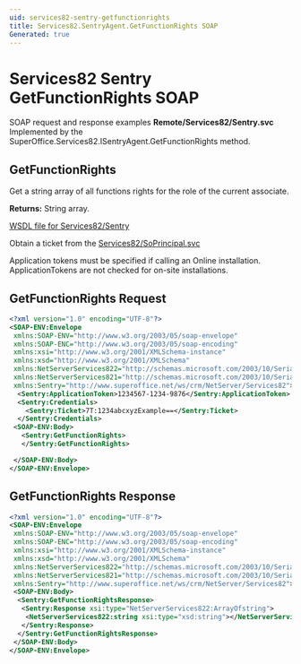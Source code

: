```yaml
---
uid: services82-sentry-getfunctionrights
title: Services82.SentryAgent.GetFunctionRights SOAP
Generated: true
---
```


# Services82 Sentry GetFunctionRights SOAP

SOAP request and response examples **Remote/Services82/Sentry.svc**
Implemented by the <see cref="M:SuperOffice.Services82.ISentryAgent.GetFunctionRights">SuperOffice.Services82.ISentryAgent.GetFunctionRights</see> method.

## GetFunctionRights

Get a string array of all functions rights for the role of the current associate.


**Returns:** String array.


[WSDL file for Services82/Sentry](../Services82-Sentry.md)

Obtain a ticket from the [Services82/SoPrincipal.svc](../SoPrincipal/index.md)

Application tokens must be specified if calling an Online installation. ApplicationTokens are not checked for on-site installations.

## GetFunctionRights Request

```xml
<?xml version="1.0" encoding="UTF-8"?>
<SOAP-ENV:Envelope
 xmlns:SOAP-ENV="http://www.w3.org/2003/05/soap-envelope"
 xmlns:SOAP-ENC="http://www.w3.org/2003/05/soap-encoding"
 xmlns:xsi="http://www.w3.org/2001/XMLSchema-instance"
 xmlns:xsd="http://www.w3.org/2001/XMLSchema"
 xmlns:NetServerServices822="http://schemas.microsoft.com/2003/10/Serialization/Arrays"
 xmlns:NetServerServices821="http://schemas.microsoft.com/2003/10/Serialization/"
 xmlns:Sentry="http://www.superoffice.net/ws/crm/NetServer/Services82">
  <Sentry:ApplicationToken>1234567-1234-9876</Sentry:ApplicationToken>
  <Sentry:Credentials>
    <Sentry:Ticket>7T:1234abcxyzExample==</Sentry:Ticket>
  </Sentry:Credentials>
 <SOAP-ENV:Body>
   <Sentry:GetFunctionRights>
   </Sentry:GetFunctionRights>

 </SOAP-ENV:Body>
</SOAP-ENV:Envelope>

```


## GetFunctionRights Response

```xml
<?xml version="1.0" encoding="UTF-8"?>
<SOAP-ENV:Envelope
 xmlns:SOAP-ENV="http://www.w3.org/2003/05/soap-envelope"
 xmlns:SOAP-ENC="http://www.w3.org/2003/05/soap-encoding"
 xmlns:xsi="http://www.w3.org/2001/XMLSchema-instance"
 xmlns:xsd="http://www.w3.org/2001/XMLSchema"
 xmlns:NetServerServices822="http://schemas.microsoft.com/2003/10/Serialization/Arrays"
 xmlns:NetServerServices821="http://schemas.microsoft.com/2003/10/Serialization/"
 xmlns:Sentry="http://www.superoffice.net/ws/crm/NetServer/Services82">
 <SOAP-ENV:Body>
  <Sentry:GetFunctionRightsResponse>
   <Sentry:Response xsi:type="NetServerServices822:ArrayOfstring">
    <NetServerServices822:string xsi:type="xsd:string"></NetServerServices822:string>
   </Sentry:Response>
  </Sentry:GetFunctionRightsResponse>
 </SOAP-ENV:Body>
</SOAP-ENV:Envelope>

```

